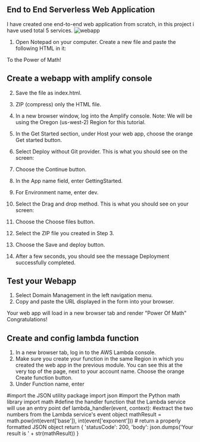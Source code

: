 ## End to End Serverless Web Application 
I have created one end-to-end web application from scratch, in this project i have used total 5 services.
![webapp](https://github.com/Soumodip40/End-to-end-AWS-Web-APP/assets/128739966/c71cefba-be5a-4fe5-afba-3e883c82328d)

1. Open Notepad on your computer. Create a new file and paste the following HTML in it:
<!DOCTYPE html>
<html>
<head>
    <meta charset="UTF-8">
    <title>To the Power of Math!</title>
</head>

<body>
    To the Power of Math!
</body>
</html>

## Create a webapp with amplify console

2. Save the file as index.html.

3. ZIP (compress) only the HTML file.

4. In a new browser window, log into the Amplify console. Note: We will be using the Oregon (us-west-2) Region for this tutorial.

5. In the Get Started section, under Host your web app, choose the orange Get started button.

6. Select Deploy without Git provider. This is what you should see on the screen:

7. Choose the Continue button.

8. In the App name field, enter GettingStarted.

9. For Environment name, enter dev.

10. Select the Drag and drop method. This is what you should see on your screen:

11. Choose the Choose files button.

12. Select the ZIP file you created in Step 3.

13. Choose the Save and deploy button.

14. After a few seconds, you should see the message Deployment successfully completed.
## Test your Webapp
1. Select Domain Management in the left navigation menu.
2. Copy and paste the URL displayed in the form into your browser.

Your web app will load in a new browser tab and render "Power Of Math" Congratulations!


## Create and config lambda function

1. In a new browser tab, log in to the AWS Lambda console.
2. Make sure you create your function in the same Region in which you created the web app in the previous module. You can see this at the very top of the page, next to your account name.
Choose the orange Create function button.
3. Under Function name, enter 

 #import the JSON utility package
import json
#import the Python math library
import math
#define the handler function that the Lambda service will use an entry point
def lambda_handler(event, context):
#extract the two numbers from the Lambda service's event object
    mathResult = math.pow(int(event['base']), int(event['exponent']))
    # return a properly formatted JSON object
    return {
    'statusCode': 200,
    'body': json.dumps('Your result is ' + str(mathResult))
    }

